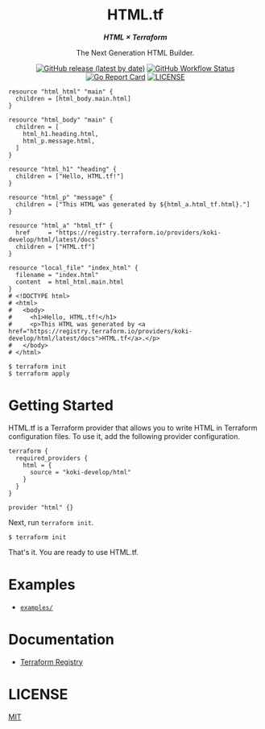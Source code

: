 <h1 align="center">
HTML.tf
</h1>

<p align="center">
<b>
<i>
HTML × Terraform
</i>
</b>
</p>

<p align="center">
The Next Generation HTML Builder.
</p>

<p align="center">
<a href="https://github.com/koki-develop/terraform-provider-html/releases/latest"><img src="https://img.shields.io/github/v/release/koki-develop/terraform-provider-html" alt="GitHub release (latest by date)"></a>
<a href="https://github.com/koki-develop/terraform-provider-html/actions/workflows/test.yml"><img src="https://img.shields.io/github/actions/workflow/status/koki-develop/terraform-provider-html/test.yml?logo=github" alt="GitHub Workflow Status"></a>
<a href="https://goreportcard.com/report/github.com/koki-develop/terraform-provider-html"><img src="https://goreportcard.com/badge/github.com/koki-develop/terraform-provider-html" alt="Go Report Card"></a>
<a href="./LICENSE"><img src="https://img.shields.io/github/license/koki-develop/terraform-provider-html" alt="LICENSE"></a>
</p>

```hcl
resource "html_html" "main" {
  children = [html_body.main.html]
}

resource "html_body" "main" {
  children = [
    html_h1.heading.html,
    html_p.message.html,
  ]
}

resource "html_h1" "heading" {
  children = ["Hello, HTML.tf!"]
}

resource "html_p" "message" {
  children = ["This HTML was generated by ${html_a.html_tf.html}."]
}

resource "html_a" "html_tf" {
  href     = "https://registry.terraform.io/providers/koki-develop/html/latest/docs"
  children = ["HTML.tf"]
}

resource "local_file" "index_html" {
  filename = "index.html"
  content  = html_html.main.html
}
# <!DOCTYPE html>
# <html>
#   <body>
#     <h1>Hello, HTML.tf!</h1>
#     <p>This HTML was generated by <a href="https://registry.terraform.io/providers/koki-develop/html/latest/docs">HTML.tf</a>.</p>
#   </body>
# </html>
```

```console
$ terraform init
$ terraform apply
```

# Getting Started

HTML.tf is a Terraform provider that allows you to write HTML in Terraform configuration files.
To use it, add the following provider configuration.

```hcl
terraform {
  required_providers {
    html = {
      source = "koki-develop/html"
    }
  }
}

provider "html" {}
```

Next, run `terraform init`.

```console
$ terraform init
```

That's it. You are ready to use HTML.tf.

# Examples

- [`examples/`](./examples)

# Documentation

- [Terraform Registry](https://registry.terraform.io/providers/koki-develop/html/latest/docs)

# LICENSE

[MIT](./LICENSE)
